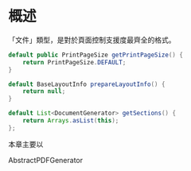 # 概述


「文件」類型，是對於頁面控制支援度最齊全的格式。



``` java
default public PrintPageSize getPrintPageSize() {
    return PrintPageSize.DEFAULT;
}

default BaseLayoutInfo prepareLayoutInfo() {
    return null;
}

default List<DocumentGenerator> getSections() {
    return Arrays.asList(this);
};
```




本章主要以

AbstractPDFGenerator